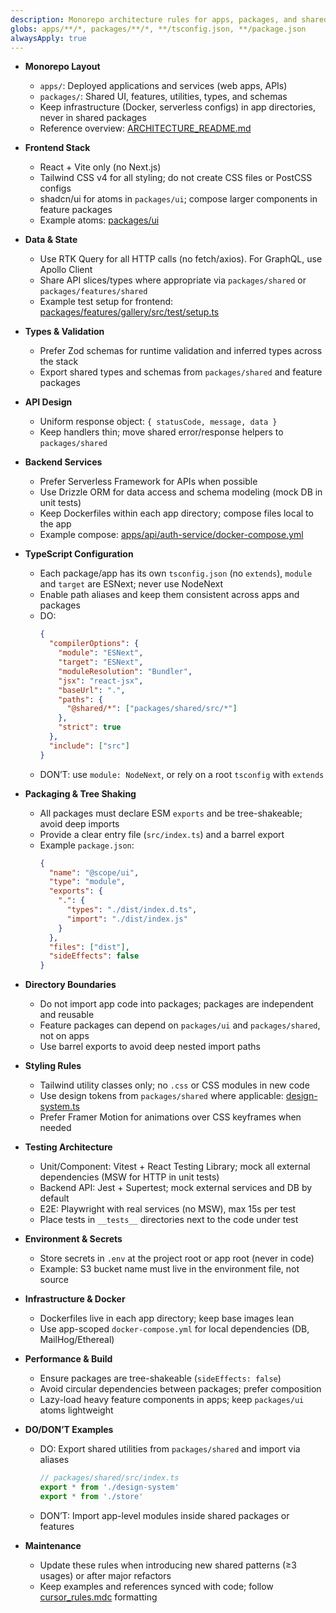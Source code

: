 ```yaml
---
description: Monorepo architecture rules for apps, packages, and shared standards to ensure consistency, reuse, and reliable builds
globs: apps/**/*, packages/**/*, **/tsconfig.json, **/package.json
alwaysApply: true
---
```


- **Monorepo Layout**
  - `apps/`: Deployed applications and services (web apps, APIs)
  - `packages/`: Shared UI, features, utilities, types, and schemas
  - Keep infrastructure (Docker, serverless configs) in app directories, never in shared packages
  - Reference overview: [ARCHITECTURE_README.md](mdc:__docs__/ARCHITECTURE_README.md)

- **Frontend Stack**
  - React + Vite only (no Next.js)
  - Tailwind CSS v4 for all styling; do not create CSS files or PostCSS configs
  - shadcn/ui for atoms in `packages/ui`; compose larger components in feature packages
  - Example atoms: [packages/ui](mdc:packages/ui)

- **Data & State**
  - Use RTK Query for all HTTP calls (no fetch/axios). For GraphQL, use Apollo Client
  - Share API slices/types where appropriate via `packages/shared` or `packages/features/shared`
  - Example test setup for frontend: [packages/features/gallery/src/test/setup.ts](mdc:packages/features/gallery/src/test/setup.ts)

- **Types & Validation**
  - Prefer Zod schemas for runtime validation and inferred types across the stack
  - Export shared types and schemas from `packages/shared` and feature packages

- **API Design**
  - Uniform response object: `{ statusCode, message, data }`
  - Keep handlers thin; move shared error/response helpers to `packages/shared`

- **Backend Services**
  - Prefer Serverless Framework for APIs when possible
  - Use Drizzle ORM for data access and schema modeling (mock DB in unit tests)
  - Keep Dockerfiles within each app directory; compose files local to the app
  - Example compose: [apps/api/auth-service/docker-compose.yml](mdc:apps/api/auth-service/docker-compose.yml)

- **TypeScript Configuration**
  - Each package/app has its own `tsconfig.json` (no `extends`), `module` and `target` are ESNext; never use NodeNext
  - Enable path aliases and keep them consistent across apps and packages
  - DO:
    ```json
    {
      "compilerOptions": {
        "module": "ESNext",
        "target": "ESNext",
        "moduleResolution": "Bundler",
        "jsx": "react-jsx",
        "baseUrl": ".",
        "paths": {
          "@shared/*": ["packages/shared/src/*"]
        },
        "strict": true
      },
      "include": ["src"]
    }
    ```
  - DON’T: use `module: NodeNext`, or rely on a root `tsconfig` with `extends`

- **Packaging & Tree Shaking**
  - All packages must declare ESM `exports` and be tree-shakeable; avoid deep imports
  - Provide a clear entry file (`src/index.ts`) and a barrel export
  - Example `package.json`:
    ```json
    {
      "name": "@scope/ui",
      "type": "module",
      "exports": {
        ".": {
          "types": "./dist/index.d.ts",
          "import": "./dist/index.js"
        }
      },
      "files": ["dist"],
      "sideEffects": false
    }
    ```

- **Directory Boundaries**
  - Do not import app code into packages; packages are independent and reusable
  - Feature packages can depend on `packages/ui` and `packages/shared`, not on apps
  - Use barrel exports to avoid deep nested import paths

- **Styling Rules**
  - Tailwind utility classes only; no `.css` or CSS modules in new code
  - Use design tokens from `packages/shared` where applicable: [design-system.ts](mdc:packages/shared/src/design-system.ts)
  - Prefer Framer Motion for animations over CSS keyframes when needed

- **Testing Architecture**
  - Unit/Component: Vitest + React Testing Library; mock all external dependencies (MSW for HTTP in unit tests)
  - Backend API: Jest + Supertest; mock external services and DB by default
  - E2E: Playwright with real services (no MSW), max 15s per test
  - Place tests in `__tests__` directories next to the code under test

- **Environment & Secrets**
  - Store secrets in `.env` at the project root or app root (never in code)
  - Example: S3 bucket name must live in the environment file, not source

- **Infrastructure & Docker**
  - Dockerfiles live in each app directory; keep base images lean
  - Use app-scoped `docker-compose.yml` for local dependencies (DB, MailHog/Ethereal)

- **Performance & Build**
  - Ensure packages are tree-shakeable (`sideEffects: false`)
  - Avoid circular dependencies between packages; prefer composition
  - Lazy-load heavy feature components in apps; keep `packages/ui` atoms lightweight

- **DO/DON’T Examples**
  - DO: Export shared utilities from `packages/shared` and import via aliases
    ```ts
    // packages/shared/src/index.ts
    export * from './design-system'
    export * from './store'
    ```
  - DON’T: Import app-level modules inside shared packages or features

- **Maintenance**
  - Update these rules when introducing new shared patterns (≥3 usages) or after major refactors
  - Keep examples and references synced with code; follow [cursor_rules.mdc](mdc:.cursor/rules/cursor_rules.mdc) formatting

